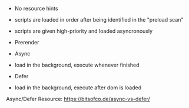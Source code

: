 * No resource hints
- scripts are loaded in order after being identified in the "preload scan" 
<!-- * Preload -->
- scripts are given high-priority and loaded asyncronously
* Prerender
<!-- * Prefetch -->
<!-- prefetch -->
* Async 
- load in the background, execute whenever finished
* Defer
- load in the background, execute after dom is loaded

Async/Defer Resource: 
https://bitsofco.de/async-vs-defer/
